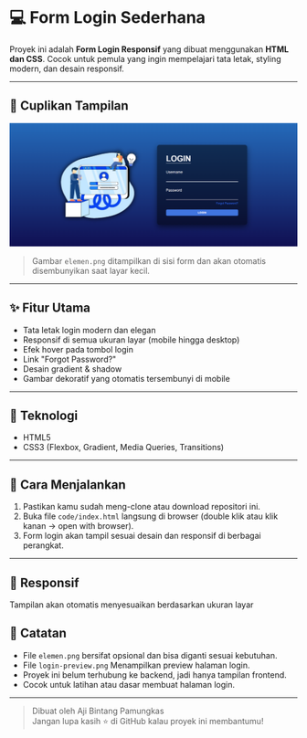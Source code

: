 
# 💻 Form Login Sederhana

Proyek ini adalah **Form Login Responsif** yang dibuat menggunakan **HTML dan CSS**. Cocok untuk pemula yang ingin mempelajari tata letak, styling modern, dan desain responsif.

---

## 📸 Cuplikan Tampilan

![gambar](form%20login%20V1.1/img/login-preview.png)
> Gambar `elemen.png` ditampilkan di sisi form dan akan otomatis disembunyikan saat layar kecil.

---

## ✨ Fitur Utama

- Tata letak login modern dan elegan
- Responsif di semua ukuran layar (mobile hingga desktop)
- Efek hover pada tombol login
- Link "Forgot Password?"
- Desain gradient & shadow
- Gambar dekoratif yang otomatis tersembunyi di mobile

---

## 🧰 Teknologi

- HTML5
- CSS3 (Flexbox, Gradient, Media Queries, Transitions)

---

## 🚀 Cara Menjalankan

1. Pastikan kamu sudah meng-clone atau download repositori ini.
2. Buka file `code/index.html` langsung di browser (double klik atau klik kanan → open with browser).
3. Form login akan tampil sesuai desain dan responsif di berbagai perangkat.

---

## 📱 Responsif

Tampilan akan otomatis menyesuaikan berdasarkan ukuran layar

## 📝 Catatan

- File `elemen.png` bersifat opsional dan bisa diganti sesuai kebutuhan.
- File `login-preview.png` Menampilkan preview halaman login.
- Proyek ini belum terhubung ke backend, jadi hanya tampilan frontend.
- Cocok untuk latihan atau dasar membuat halaman login.

---

> Dibuat oleh Aji Bintang Pamungkas  
> Jangan lupa kasih ⭐ di GitHub kalau proyek ini membantumu!
